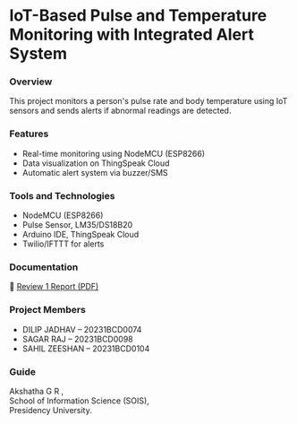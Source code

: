 # IoT-Based Pulse and Temperature Monitoring with Integrated Alert System

### Overview
This project monitors a person's pulse rate and body temperature using IoT sensors and sends alerts if abnormal readings are detected.

### Features
- Real-time monitoring using NodeMCU (ESP8266)
- Data visualization on ThingSpeak Cloud
- Automatic alert system via buzzer/SMS

### Tools and Technologies
- NodeMCU (ESP8266)
- Pulse Sensor, LM35/DS18B20
- Arduino IDE, ThingSpeak Cloud
- Twilio/IFTTT for alerts

### Documentation
📄 [Review 1 Report (PDF)](./documentation/Review1_Report.pdf)

### Project Members
- DILIP JADHAV – 20231BCD0074  
- SAGAR RAJ – 20231BCD0098  
- SAHIL ZEESHAN – 20231BCD0104  

### Guide
 Akshatha G R ,  
School of Information Science (SOIS),  
Presidency University.

